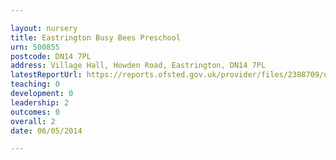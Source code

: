 ```yaml
---

layout: nursery
title: Eastrington Busy Bees Preschool
urn: 500855
postcode: DN14 7PL
address: Village Hall, Howden Road, Eastrington, DN14 7PL
latestReportUrl: https://reports.ofsted.gov.uk/provider/files/2388709/urn/500855.pdf
teaching: 0
development: 0
leadership: 2
outcomes: 0
overall: 2
date: 06/05/2014

---
```

